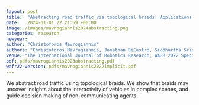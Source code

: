 ```yaml
---
layout: post
title:  "Abstracting road traffic via topological braids: Applications to traffic flow analysis and distributed control"
date:   2024-01-01 22:21:59 +00:00
image: /images/mavrogiannis2024abstracting.png
categories: research
newyear: 
author: "Christoforos Mavrogiannis"
authors: "Christoforos Mavrogiannis, Jonathan DeCastro, Siddhartha Srinivasa"
venue: "The International Journal of Robotics Research, WAFR 2022 Special Issue"
pdf: pdfs/mavrogiannis2023abstracting.pdf
wafr22-version: pdfs/mavrogiannis2022implicit.pdf
---
```

We abstract road traffic using topological braids. We show that braids may uncover insights about the interactivity of vehicles in complex scenes, and guide decision making of non-communicating agents.